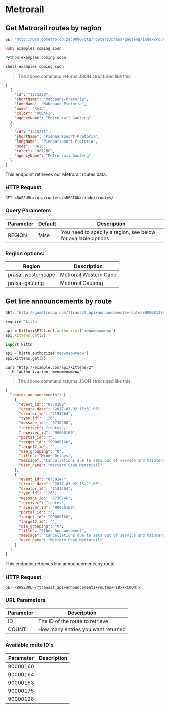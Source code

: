 # Metrorail


## Get Metrorail routes by region

```javascript
GET "http://pro.gometro.co.za:9090/otp/routers/prasa-gauteng/index/routes/"
```

```ruby
Ruby examples coming soon
```

```python
Python examples coming soon
```

```shell
Shell examples coming soon
```

> The above command returns JSON structured like this:

```json
[
  {
    "id": "1:25230",
    "shortName": "Mabopane-Pretoria",
    "longName": "Mabopane-Pretoria",
    "mode": "RAIL",
    "color": "00BAF1",
    "agencyName": "Metro rail Gauteng"
  },
  {
    "id": "1:25231",
    "shortName": "Pienaarspoort-Pretoria",
    "longName": "Pienaarspoort-Pretoria",
    "mode": "RAIL",
    "color": "0072BC",
    "agencyName": "Metro rail Gauteng"
  }
]
```

This endpoint retrieves our Metrorail routes data.

### HTTP Request

`GET <BASEURL>/otp/routers/<REGION>/index/routes/`

### Query Parameters

Parameter | Default | Description
--------- | ------- | -----------
REGION | false | You need to specify a region, see below for available options

### Region options:

Region | Description
---------- | -------
prasa-westerncape | Metrorail Western Cape
prasa-gauteng | Metrorail Gauteng


## Get line announcements by route

```javascript
GET: "http://gometroapp.com/?transit_api+announcements+routes+90000128+2"
```

```ruby
require 'kittn'

api = Kittn::APIClient.authorize!('meowmeowmeow')
api.kittens.get(2)
```

```python
import kittn

api = kittn.authorize('meowmeowmeow')
api.kittens.get(2)
```

```shell
curl "http://example.com/api/kittens/2"
  -H "Authorization: meowmeowmeow"
```

> The above command returns JSON structured like this:

```json
{
  "routes_announcements": [
    {
      "event_id": "8730289",
      "create_date": "2017-03-02 15:31:03",
      "creator_id": "2191264",
      "type_id": "126",
      "message_id": "8730288",
      "receiver": "routes",
      "receiver_id": "90000160",
      "portal_id": "",
      "target_id": "90000160",
      "target2_id": "",
      "use_grouping": "0",
      "title": "Minor Delays",
      "message": "Cancellations due to sets out of service and maintenance: Train no 0557 the 16:22 train from Cape Town to Heathfield, train no 0558 the 17:08 train from Heathfield to Cape Town, train no 0571 the 17:56 train from Cape Town to Heathfield and train no 0572 the 18:41 train from Heathfield to Cape Town. Trains on the Cape Flats line are delayed between 15-20 minutes due to ongoing technical problem at Pinelands.",
      "user_name": "Western Cape Metrorail"
    },
    {
      "event_id": "8730247",
      "create_date": "2017-03-02 15:21:05",
      "creator_id": "2191264",
      "type_id": "126",
      "message_id": "8730246",
      "receiver": "routes",
      "receiver_id": "90000160",
      "portal_id": "",
      "target_id": "90000160",
      "target2_id": "",
      "use_grouping": "0",
      "title": "Other Announcement",
      "message": "Cancellations due to sets out of service and maintenance: Train no 0557 the 16:22 train from Cape Town to Heathfield, train no 0558 the 17:08 train from Heathfield to Cape Town, train no 0571 the 17:56 train from Cape Town to Heathfield and train no 0572 the 18:41 train from Heathfield to Cape Town.",
      "user_name": "Western Cape Metrorail"
    }
  ]
}
```

This endpoint retrieves line announcements by route


### HTTP Request

`GET <BASEURL>/?transit_api+announcements+routes+<ID>+<COUNT>`

### URL Parameters

Parameter | Description
--------- | -----------
ID | The ID of the route to retrieve
COUNT | How many entries you want returned

### Available route ID's

Parameter | Description
--------- | -----------
90000160 | 
90000164 | 
90000163 | 
90000175 | 
90000128 | 